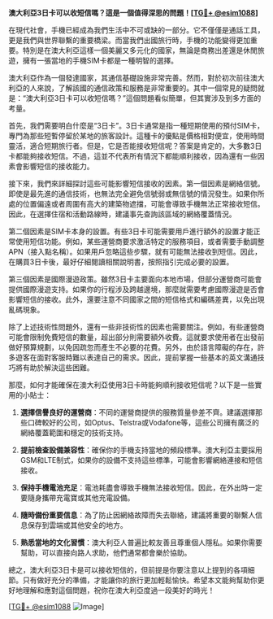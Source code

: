 **澳大利亞3日卡可以收短信嗎？這是一個值得深思的問題！[[TG💪+ @esim1088](https://t.me/s/esim1088)]**

在現代社會，手機已經成為我們生活中不可或缺的一部分。它不僅僅是通話工具，更是我們與世界聯繫的重要橋梁。而當我們出國旅行時，手機的功能變得更加重要。特別是在澳大利亞這樣一個美麗又多元化的國家，無論是商務出差還是休閒旅遊，擁有一張當地的手機SIM卡都是一種明智的選擇。

澳大利亞作為一個發達國家，其通信基礎設施非常完善。然而，對於初次前往澳大利亞的人來說，了解該國的通信政策和服務是非常重要的。其中一個常見的疑問就是：“澳大利亞3日卡可以收短信嗎？”這個問題看似簡單，但其實涉及到多方面的考量。

首先，我們需要明白什麼是“3日卡”。3日卡通常是指一種短期使用的預付SIM卡，專門為那些短暫停留於某地的旅客設計。這種卡的優點是價格相對便宜，使用時間靈活，適合短期旅行者。但是，它是否能接收短信呢？答案是肯定的，大多數3日卡都能夠接收短信。不過，這並不代表所有情況下都能順利接收，因為還有一些因素會影響短信的接收能力。

接下來，我們來詳細探討這些可能影響短信接收的因素。第一個因素是網絡信號。即使是最先進的通信技術，也無法完全避免信號弱或無信號的情況發生。如果你所處的位置偏遠或者周圍有高大的建築物遮擋，可能會導致手機無法正常接收短信。因此，在選擇住宿和活動路線時，建議事先查詢該區域的網絡覆蓋情況。

第二個因素是SIM卡本身的設置。有些3日卡可能需要用戶進行額外的設置才能正常使用短信功能。例如，某些運營商要求激活特定的服務項目，或者需要手動調整APN（接入點名稱）。如果用戶忽略這些步驟，就有可能無法接收到短信。因此，在購買3日卡後，最好仔細閱讀相關說明書，按照指引完成必要的設置。

第三個因素是國際漫遊政策。雖然3日卡主要面向本地市場，但部分運營商可能會提供國際漫遊支持。如果你的行程涉及跨越邊境，那麼就需要考慮國際漫遊是否會影響短信的接收。此外，還要注意不同國家之間的短信格式和編碼差異，以免出現亂碼現象。

除了上述技術性問題外，還有一些非技術性的因素也需要關注。例如，有些運營商可能會限制免費短信的數量，超出部分則需要額外收費。這就要求使用者在出發前做好預算規劃，以免因疏忽而產生不必要的花費。另外，由於語言障礙的存在，許多遊客在面對客服時難以表達自己的需求。因此，提前掌握一些基本的英文溝通技巧將有助於解決這些困難。

那麼，如何才能確保在澳大利亞使用3日卡時能夠順利接收短信呢？以下是一些實用的小貼士：

1. **選擇信譽良好的運營商**：不同的運營商提供的服務質量參差不齊。建議選擇那些口碑較好的公司，如Optus、Telstra或Vodafone等，這些公司擁有廣泛的網絡覆蓋範圍和穩定的技術支持。

2. **提前檢查設備兼容性**：確保你的手機支持當地的頻段標準。澳大利亞主要採用GSM和LTE制式，如果你的設備不支持這些標準，可能會影響網絡連接和短信接收。

3. **保持手機電池充足**：電池耗盡會導致手機無法接收短信。因此，在外出時一定要隨身攜帶充電寶或其他充電設備。

4. **隨時備份重要信息**：為了防止因網絡故障而失去聯絡，建議將重要的聯繫人信息保存到雲端或其他安全的地方。

5. **熟悉當地的文化習慣**：澳大利亞人普遍比較友善且尊重個人隱私。如果你需要幫助，可以直接向路人求助，他們通常都會樂於協助。

總之，澳大利亞3日卡是可以接收短信的，但前提是你要注意以上提到的各項細節。只有做好充分的準備，才能讓你的旅行更加輕鬆愉快。希望本文能夠幫助你更好地理解和應對這個問題，祝你在澳大利亞度過一段美好的時光！

[[TG💪+ @esim1088](https://t.me/s/esim1088) ![Image](https://i.postimg.cc/4NQfJmqS/Snipaste-2025-05-13-00-14-12.png)]